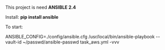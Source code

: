 This project is need **ANSIBLE 2.4**

Install: **pip install ansible**

To start:

ANSIBLE_CONFIG=./config/ansible.cfg /usr/local/bin/ansible-playbook --vault-id ~/passwd/ansible-passwd task_aws.yml -vvv
